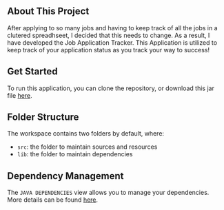 ## About This Project

After applying to so many jobs and having to keep track of all the jobs in a clutered spreadhseet, I decided that this needs to change. As a result, I have developed the Job Application Tracker. This Application is utilized to keep track of your application status as you track your way to success!

## Get Started

To run this application, you can clone the repository, or download this jar file [here](www.google.com).

## Folder Structure

The workspace contains two folders by default, where:

- `src`: the folder to maintain sources and resources
- `lib`: the folder to maintain dependencies

## Dependency Management

The `JAVA DEPENDENCIES` view allows you to manage your dependencies. More details can be found [here](https://github.com/microsoft/vscode-java-pack/blob/master/release-notes/v0.9.0.md#work-with-jar-files-directly).

